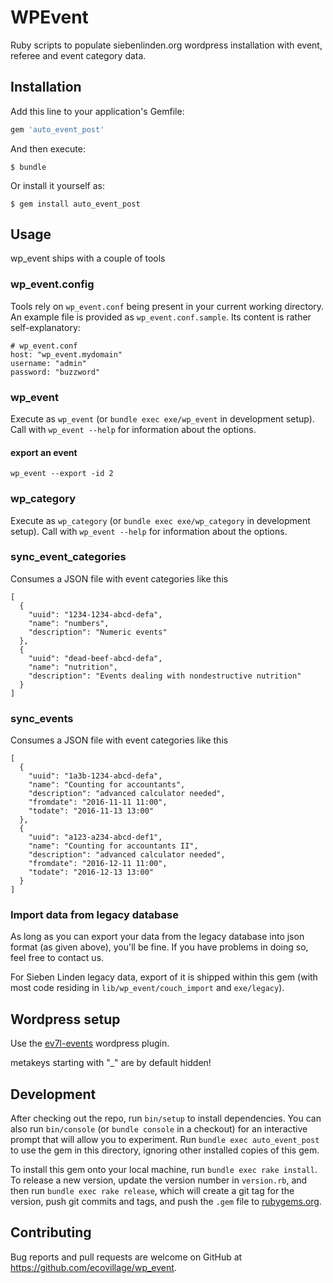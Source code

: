 # WPEvent

Ruby scripts to populate siebenlinden.org wordpress installation with event, referee and event category data.

## Installation

Add this line to your application's Gemfile:

```ruby
gem 'auto_event_post'
```

And then execute:

    $ bundle

Or install it yourself as:

    $ gem install auto_event_post

## Usage

wp_event ships with a couple of tools

### wp_event.config

Tools rely on `wp_event.conf` being present in your current working directory.  An example file is provided as `wp_event.conf.sample`.  Its content is rather self-explanatory:

    # wp_event.conf
    host: "wp_event.mydomain"
    username: "admin"
    password: "buzzword"

### wp_event

Execute as `wp_event` (or `bundle exec exe/wp_event` in development setup).
Call with `wp_event --help` for information about the options.

#### export an event

`wp_event --export -id 2`

### wp_category

Execute as `wp_category` (or `bundle exec exe/wp_category` in development setup).
Call with `wp_event --help` for information about the options.

### sync_event_categories

Consumes a JSON file with event categories like this

    [
      {
        "uuid": "1234-1234-abcd-defa",
        "name": "numbers",
        "description": "Numeric events"
      },
      {
        "uuid": "dead-beef-abcd-defa",
        "name": "nutrition",
        "description": "Events dealing with nondestructive nutrition"
      }
    ]

### sync_events

Consumes a JSON file with event categories like this

    [
      {
        "uuid": "1a3b-1234-abcd-defa",
        "name": "Counting for accountants",
        "description": "advanced calculator needed",
        "fromdate": "2016-11-11 11:00",
        "todate": "2016-11-13 13:00"
      },
      {
        "uuid": "a123-a234-abcd-def1",
        "name": "Counting for accountants II",
        "description": "advanced calculator needed",
        "fromdate": "2016-12-11 11:00",
        "todate": "2016-12-13 13:00"
      }
    ]

### Import data from legacy database

As long as you can export your data from the legacy database into json format (as given above), you'll be fine.  If you have problems in doing so, feel free to contact us.

For Sieben Linden legacy data, export of it is shipped within this gem (with most code residing in `lib/wp_event/couch_import` and `exe/legacy`).

## Wordpress setup

Use the [ev7l-events](https://github.com/ecovillage/ev7l-events) wordpress plugin.

metakeys starting with "_" are by default hidden!

## Development

After checking out the repo, run `bin/setup` to install dependencies. You can also run `bin/console` (or `bundle console` in a checkout) for an interactive prompt that will allow you to experiment. Run `bundle exec auto_event_post` to use the gem in this directory, ignoring other installed copies of this gem.

To install this gem onto your local machine, run `bundle exec rake install`. To release a new version, update the version number in `version.rb`, and then run `bundle exec rake release`, which will create a git tag for the version, push git commits and tags, and push the `.gem` file to [rubygems.org](https://rubygems.org).

## Contributing

Bug reports and pull requests are welcome on GitHub at https://github.com/ecovillage/wp_event.

